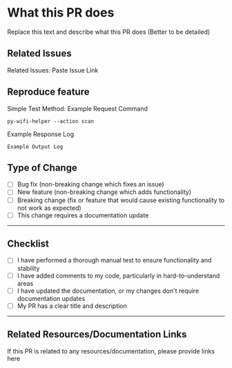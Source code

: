 # What this PR does

Replace this text and describe what this PR does (Better to be detailed)

## Related Issues

Related Issues: Paste Issue Link

## Reproduce feature

Simple Test Method:
Example Request Command

```shell
py-wifi-helper --action scan
```

Example Response Log

```log
Example Output Log
```

## Type of Change

- [ ] Bug fix (non-breaking change which fixes an issue)
- [ ] New feature (non-breaking change which adds functionality)
- [ ] Breaking change (fix or feature that would cause existing functionality to not work as expected)
- [ ] This change requires a documentation update

---

## Checklist

- [ ] I have performed a thorough manual test to ensure functionality and stability
- [ ] I have added comments to my code, particularly in hard-to-understand areas
- [ ] I have updated the documentation, or my changes don't require documentation updates
- [ ] My PR has a clear title and description

---

## Related Resources/Documentation Links

If this PR is related to any resources/documentation, please provide links here
